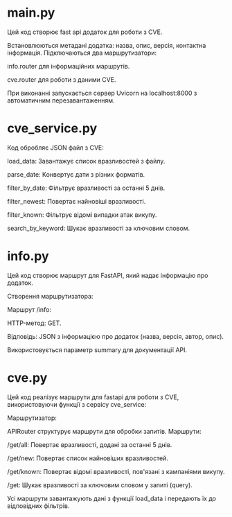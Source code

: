 # main.py
Цей код створює fast api додаток для роботи з CVE.

Встановлюються метадані додатка: назва, опис, версія, контактна інформація.
Підключаються два маршрутизатори:

info.router для інформаційних маршрутів.

cve.router для роботи з даними CVE.

При виконанні запускається сервер Uvicorn на localhost:8000 з автоматичним перезавантаженням.
# cve_service.py
Код обробляє JSON файл з CVE:

load_data: Завантажує список вразливостей з файлу.

parse_date: Конвертує дати з різних форматів.

filter_by_date: Фільтрує вразливості за останні 5 днів.

filter_newest: Повертає найновіші вразливості.

filter_known: Фільтрує відомі випадки атак викупу.

search_by_keyword: Шукає вразливості за ключовим словом.
# info.py
Цей код створює маршрут для FastAPI, який надає інформацію про додаток.

Створення маршрутизатора:

Маршрут /info:

HTTP-метод: GET.

Відповідь: JSON з інформацією про додаток (назва, версія, автор, опис).

Використовується параметр summary для документації API.
# cve.py
Цей код реалізує маршрути для fastapi для роботи з CVE, використовуючи функції з сервісу cve_service:

Маршрутизатор:

APIRouter структурує маршрути для обробки запитів.
Маршрути:

/get/all: Повертає вразливості, додані за останні 5 днів.

/get/new: Повертає список найновіших вразливостей.

/get/known: Повертає відомі вразливості, пов'язані з кампаніями викупу.

/get: Шукає вразливості за ключовим словом у запиті (query).

Усі маршрути завантажують дані з функції load_data і передають їх до відповідних фільтрів.





